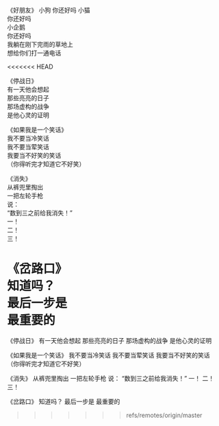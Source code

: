 《好朋友》
小狗
你还好吗
小猫  
你还好吗  
小企鹅  
你还好吗  
我躺在刚下完雨的草地上  
想给你们打一通电话


<<<<<<< HEAD

《停战日》  
有一天他会想起  
那些亮亮的日子  
那场虚构的战争  
是他心灵的证明


《如果我是一个笑话》  
我不要当冷笑话  
我不要当荤笑话  
我要当不好笑的笑话  
（你得听完才知道它不好笑）


《消失》  
从裤兜里掏出  
一把左轮手枪  
说：  
“数到三之前给我消失！”  
一！  
二！  
三！


《岔路口》  
知道吗？  
最后一步是  
最重要的
=======
《停战日》
有一天他会想起
那些亮亮的日子
那场虚构的战争
是他心灵的证明

《如果我是一个笑话》
我不要当冷笑话
我不要当荤笑话
我要当不好笑的笑话
（你得听完才知道它不好笑）

《消失》
从裤兜里掏出
一把左轮手枪
说：
“数到三之前给我消失！”
一！
二！
三！

《岔路口》
知道吗？
最后一步是
最重要的
>>>>>>> refs/remotes/origin/master
